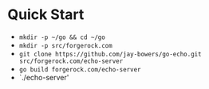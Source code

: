 # Quick Start

* `mkdir -p ~/go && cd ~/go`
* `mkdir -p src/forgerock.com`
* `git clone https://github.com/jay-bowers/go-echo.git src/forgerock.com/echo-server`
* `go build forgerock.com/echo-server`
* `./echo-server'
